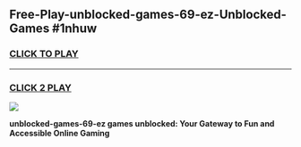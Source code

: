 
## Free-Play-unblocked-games-69-ez-Unblocked-Games #1nhuw
<h3>
<a href="https://news.freeplayer.one?title=unblocked-games-69-ez&ref=8M">CLICK TO PLAY</a></h3>
<hr>

<h3>
<a href="https://news.freeplayer.one?title=unblocked-games-69-ez&ref=8M">CLICK 2 PLAY</a>
  
</h3>

<a href="https://news.freeplayer.one?title=unblocked-games-69-ez&ref=8M"><img src="https://clearcache.store/games.png"></a>


**unblocked-games-69-ez games unblocked: Your Gateway to Fun and Accessible Online Gaming**
